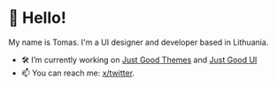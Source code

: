 # :wave: Hello! 
My name is Tomas. I'm a UI designer and developer based in Lithuania.

- :hammer_and_wrench: I’m currently working on [Just Good Themes](https://justgoodthemes.com/) and [Just Good UI]()
- 📫 You can reach me: [x/twitter](https://twitter.com/TomasBankauskas).

